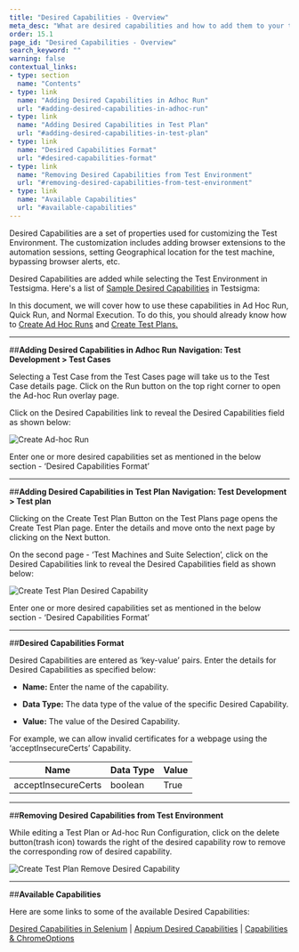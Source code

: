 ```yaml
---
title: "Desired Capabilities - Overview"
meta_desc: "What are desired capabilities and how to add them to your test execution in Testsigma"
order: 15.1
page_id: "Desired Capabilities - Overview"
search_keyword: ""
warning: false
contextual_links:
- type: section
  name: "Contents"
- type: link
  name: "Adding Desired Capabilities in Adhoc Run"
  url: "#adding-desired-capabilities-in-adhoc-run"
- type: link
  name: "Adding Desired Capabilities in Test Plan"
  url: "#adding-desired-capabilities-in-test-plan"
- type: link
  name: "Desired Capabilities Format"
  url: "#desired-capabilities-format"
- type: link
  name: "Removing Desired Capabilities from Test Environment"
  url: "#removing-desired-capabilities-from-test-environment"
- type: link
  name: "Available Capabilities"
  url: "#available-capabilities"
---
```

Desired Capabilities are a set of properties used for customizing the Test Environment. The customization includes adding browser extensions to the automation sessions, setting Geographical location for the test machine, bypassing browser alerts, etc.

Desired Capabilities are added while selecting the Test Environment in Testsigma. Here's a list of [Sample Desired Capabilities](https://testsigma.com/docs/desired-capabilities/most-common/) in Testsigma:

In this document, we will cover how to use these capabilities in Ad Hoc Run, Quick Run, and Normal Execution. To do this, you should already know how to [Create Ad Hoc Runs](https://testsigma.com/docs/runs/adhoc-runs/) and [Create Test Plans.](https://testsigma.com/docs/test-management/test-plans/overview/)

---
##**Adding Desired Capabilities in Adhoc Run**
**Navigation: Test Development > Test Cases**

Selecting a Test Case from the Test Cases page will take us to the Test Case details page. Click on the Run button on the top right corner to open the Ad-hoc Run overlay page.

Click on the Desired Capabilities link to reveal the Desired Capabilities field as shown below:

![Create Ad-hoc Run](https://docs.testsigma.com/images/desired-capabilities/create-adhoc-run-desired-caps.png)

Enter one or more desired capabilities set as mentioned in the below section - ‘Desired Capabilities Format’

---
##**Adding Desired Capabilities in Test Plan**
**Navigation: Test Development > Test plan**

Clicking on the Create Test Plan Button on the Test Plans page opens the Create Test Plan page. Enter the details and move onto the next page by clicking on the Next button.

On the second page - ‘Test Machines and Suite Selection’, click on the Desired Capabilities link to reveal the Desired Capabilities field as shown below:

![Create Test Plan Desired Capability](https://docs.testsigma.com/images/desired-capabilities/create-testplan-desired-caps.png)

Enter one or more desired capabilities set as mentioned in the below section - ‘Desired Capabilities Format’

---
##**Desired Capabilities Format**

Desired Capabilities are entered as ‘key-value’ pairs. Enter the details for Desired Capabilities as specified below:
- **Name:** Enter the name of the capability.

- **Data Type:** The data type of the value of the specific Desired Capability.

- **Value:** The value of the Desired Capability.

For example, we can allow invalid certificates for a webpage using the ‘acceptInsecureCerts’ Capability.

|Name|Data Type|Value|
|---|---|---|
|acceptInsecureCerts|boolean|True|

---
##**Removing Desired Capabilities from Test Environment**

While editing a Test Plan or Ad-hoc Run Configuration, click on the delete button(trash icon) towards the right of the desired capability row to remove the corresponding row of desired capability.

![Create Test Plan Remove Desired Capability](https://docs.testsigma.com/images/desired-capabilities/create-testplan-remove-desired-caps.png)

---
##**Available Capabilities**

Here are some links to some of the available Desired Capabilities:

[Desired Capabilities in Selenium](https://github.com/SeleniumHQ/selenium/wiki/DesiredCapabilities) | [Appium Desired Capabilities](http://appium.io/docs/en/writing-running-appium/caps/) | [Capabilities & ChromeOptions](https://sites.google.com/a/chromium.org/chromedriver/capabilities)
